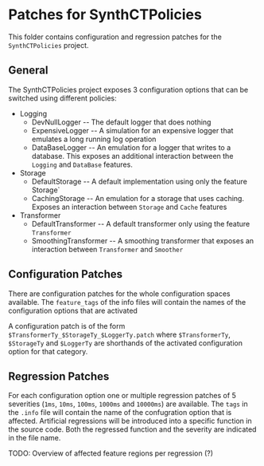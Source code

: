 # Patches for SynthCTPolicies

This folder contains configuration and regression patches for the `SynthCTPolicies` project.

## General

The SynthCTPolicies project exposes 3 configuration options that can be switched using different policies:
- Logging
  - DevNullLogger -- The default logger that does nothing
  - ExpensiveLogger -- A simulation for an expensive logger that emulates a long running log operation
  - DataBaseLogger -- An emulation for a logger that writes to a database. This exposes an additional interaction between the `Logging` and `DataBase` features.
- Storage
  - DefaultStorage -- A default implementation using only the feature Storage`
  - CachingStorage -- An emulation for a storage that uses caching. Exposes an interaction between `Storage` and `Cache` features
- Transformer
  - DefaultTransformer -- A default transformer only using the feature `Transformer`
  - SmoothingTransformer -- A smoothing transformer that exposes an interaction between `Transformer` and `Smoother`
## Configuration Patches

There are configuration patches for the whole configuration spaces available. The `feature_tags` of the info files will contain the names of the configuration options that are activated

A configuration patch is of the form `$TransformerTy_$StorageTy_$LoggerTy.patch` where `$TransformerTy`, `$StorageTy` and `$LoggerTy` are shorthands of the activated configuration option for that category.

## Regression Patches

For each configuration option one or multiple regression patches of 5 severities (`1ms`, `10ms`, `100ms`, `1000ms` and `10000ms`) are available.
The `tags` in the `.info` file will contain the name of the confugration option that is affected. Artificial regressions will be introduced into a specific function in the source code.
Both the regressed function and the severity are indicated in the file name.

TODO: Overview of affected feature regions per regression (?)